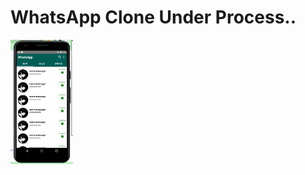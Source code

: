 # WhatsApp Clone Under Process..

<img src="https://github.com/SalikSayyed/WhatsAppClone/blob/main/assets/ChatsScreen.png" width="100" height="auto">
